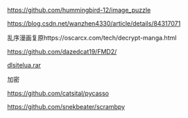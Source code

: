 https://github.com/hummingbird-12/image_puzzle

https://blog.csdn.net/wanzhen4330/article/details/84317071

乱序漫画复原https://oscarcx.com/tech/decrypt-manga.html



https://github.com/dazedcat19/FMD2/

[dlsitelua.rar](assets/dlsitelua.rar)





加密

https://github.com/catsital/pycasso

https://github.com/snekbeater/scrambpy